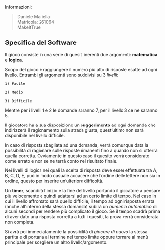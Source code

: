 Informazioni:

> Daniele Mariella   
> Matricola: 261064   
> MakeItTrue

## Specifica del Software

Il gioco consiste in una serie di quesiti inerenti due argomenti: **matematica** e **logica**.

Scopo del gioco è raggiungere il numero più alto di risposte esatte ad ogni livello.
Entrambi gli argomenti sono suddivisi su 3 *livelli*: 

    1) Facile
       
    2) Medio
       
    3) Difficile

Mentre per i livelli 1 e 2 le domande saranno 7, per il livello 3 ce ne saranno 5.

Il giocatore ha a sua disposizione un **suggerimento** ad ogni domanda che indirizzerà il ragionamento sulla strada giusta, quest’ultimo non sarà disponibile nel livello difficile.

In caso di risposta sbagliata ad una domanda, verrà comunque data la possibilità di ragionare sulle risposte rimanenti fino a quando non si otterrà quella corretta. Ovviamente in questo caso il quesito verrà considerato come errato e non se ne terrà conto nel risultato finale. 

Nei livelli di logica nei quali la scelta di risposta deve esser effettuata tra A, B, C, D, E, può in modo casuale accadere che l’ordine delle lettere non sia in ordine, questo per inserire un’ulteriore difficoltà.

Un **timer**, scandirà l'inizio e la fine del livello portando il giocatore a pensare più velocemente e quindi adattarsi ad un certo limite di tempo.
Nel caso in cui il livello affrontato sarà quello difficile, il tempo ad ogni risposta errata (anche all'interno della stessa domanda) subirà un *aumento automatico* di alcuni secondi per rendere più complicato il gioco.
Se il tempo scadrà prima di aver dato una risposta corretta a tutti i quesiti, la prova verrà considerata non completa.

Si avrà poi immediatamente la possibilità di *giocare di nuovo* la stessa partita e di portarla al termine nel tempo limite oppure tornare al menù principale per scegliere un altro livello/argomento.
